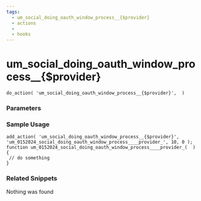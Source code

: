 ```yaml
---
tags: 
  - um_social_doing_oauth_window_process__{$provider}
  - actions
  - 
  - hooks
---
```

# um\_social\_doing\_oauth\_window\_process\_\_{$provider}

``` php:no-line-numbers
do_action( 'um_social_doing_oauth_window_process__{$provider}',  )
```
<div class='hook-sep'></div>

### Parameters

<div class='hook-sep'></div>



### Sample Usage

``` php:no-line-numbers
add_action( 'um_social_doing_oauth_window_process__{$provider}', 'um_0152024_social_doing_oauth_window_process____provider_', 10, 0 );
function um_0152024_social_doing_oauth_window_process____provider_(  ){
 // do something
}
```
<div class='hook-sep'></div>



### Related Snippets

Nothing was found

